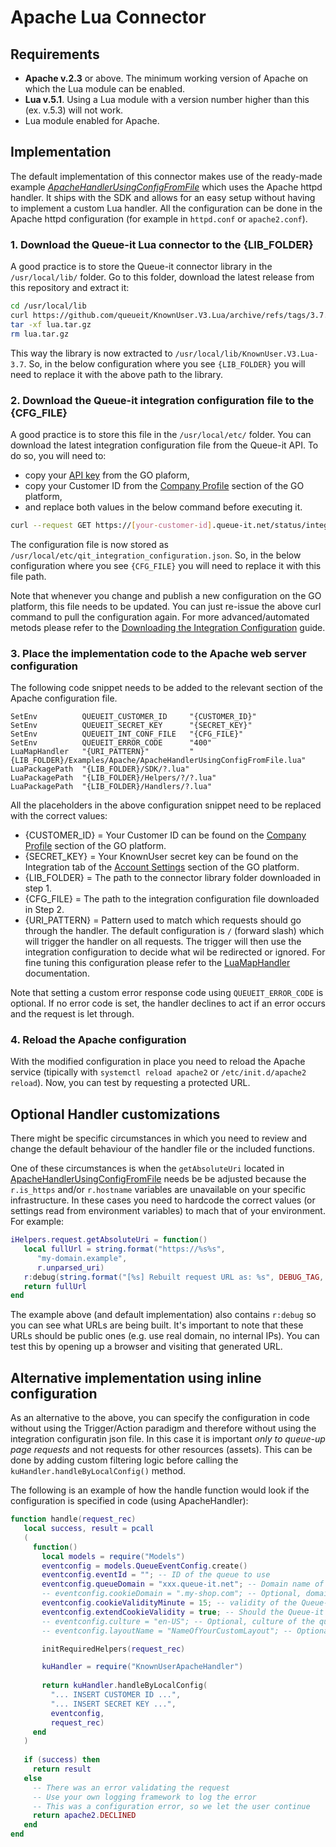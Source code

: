 # Apache Lua Connector


## Requirements
-  **Apache v.2.3** or above. The minimum working version of Apache on which the Lua module can be enabled.
- **Lua v.5.1**. Using a Lua module with a version number higher than this (ex. v.5.3) will not work.
- Lua module enabled for Apache. 


## Implementation
The default implementation of this connector makes use of the ready-made example *[ApacheHandlerUsingConfigFromFile](ApacheHandlerUsingConfigFromFile.lua)* which uses the Apache httpd handler. It ships with the SDK and allows for an easy setup without having to implement a custom Lua handler. All the configuration can be done in the Apache httpd configuration (for example in `httpd.conf` or `apache2.conf`).


### 1. Download the Queue-it Lua connector to the {LIB_FOLDER}
A good practice is to store the Queue-it connector library in the `/usr/local/lib/` folder. Go to this folder, download the latest release from this repository and extract it:

```bash
cd /usr/local/lib
curl https://github.com/queueit/KnownUser.V3.Lua/archive/refs/tags/3.7.tar.gz -Lo lua.tar.gz
tar -xf lua.tar.gz
rm lua.tar.gz
```

This way the library is now extracted to `/usr/local/lib/KnownUser.V3.Lua-3.7`. So, in the below configuration where you see `{LIB_FOLDER}` you will need to replace it with the above path to the library.


### 2. Download the Queue-it integration configuration file to the {CFG_FILE}
A good practice is to store this file in the `/usr/local/etc/` folder. You can download the latest integration configuration file from the Queue-it API. To do so, you will need to:
- copy your [API key](https://go.queue-it.net/app/account/api-keys) from the GO plaform,
- copy your Customer ID from the [Company Profile](https://go.queue-it.net/companyprofile) section of the GO platform,
- and replace both values in the below command before executing it.

```bash
curl --request GET https://[your-customer-id].queue-it.net/status/integrationconfig/secure/[your-customer-id] --header "api-key: [your-API-key]" --header "Host: queue-it.net" > /usr/local/etc/qit_integration_configuration.json
```

The configuration file is now stored as `/usr/local/etc/qit_integration_configuration.json`. So, in the below configuration where you see `{CFG_FILE}` you will need to replace it with this file path.

Note that whenever you change and publish a new configuration on the GO platform, this file needs to be updated. You can just re-issue the above curl command to pull the configuration again. For more advanced/automated metods please refer to the [Downloading the Integration Configuration](https://github.com/queueit/Documentation/tree/main/serverside-connectors/integration-config) guide.


### 3. Place the implementation code to the Apache web server configuration
The following code snippet needs to be added to the relevant section of the Apache configuration file.

```apacheconf 
SetEnv          QUEUEIT_CUSTOMER_ID     "{CUSTOMER_ID}"
SetEnv          QUEUEIT_SECRET_KEY      "{SECRET_KEY}"
SetEnv          QUEUEIT_INT_CONF_FILE   "{CFG_FILE}"
SetEnv          QUEUEIT_ERROR_CODE      "400"
LuaMapHandler   "{URI_PATTERN}"         "{LIB_FOLDER}/Examples/Apache/ApacheHandlerUsingConfigFromFile.lua"
LuaPackagePath  "{LIB_FOLDER}/SDK/?.lua"
LuaPackagePath  "{LIB_FOLDER}/Helpers/?/?.lua"
LuaPackagePath  "{LIB_FOLDER}/Handlers/?.lua"
```

All the placeholders in the above configuration snippet need to be replaced with the correct values:

- {CUSTOMER_ID} = Your Customer ID can be found on the [Company Profile](https://go.queue-it.net/companyprofile) section of the GO platform.
- {SECRET_KEY} = Your KnownUser secret key can be found on the Integration tab of the [Account Settings](https://barcelona.go.queue-it.net/account/settings) section of the GO platform.
- {LIB_FOLDER} = The path to the connector library folder downloaded in step 1.
- {CFG_FILE} = The path to the integration configuration file downloaded in Step 2.
- {URI_PATTERN} = Pattern used to match which requests should go through the handler. The default configuration is `/` (forward slash) which will trigger the handler on all requests. The trigger will then use the integration configuration to decide what wil be redirected or ignored. For fine tuning this configuration please refer to the [LuaMapHandler](https://httpd.apache.org/docs/trunk/mod/mod_lua.html#luamaphandler) documentation.

Note that setting a custom error response code using `QUEUEIT_ERROR_CODE` is optional.
If no error code is set, the handler declines to act if an error occurs and the request is let through.

### 4. Reload the Apache configuration
With the modified configuration in place you need to reload the Apache service (tipically with `systemctl reload apache2` or `/etc/init.d/apache2 reload`). Now, you can test by requesting a protected URL.


## Optional Handler customizations
There might be specific circumstances in which you need to review and change the default behaviour of the handler file or the included functions. 

One of these circumstances is when the `getAbsoluteUri` located in [ApacheHandlerUsingConfigFromFile](ApacheHandlerUsingConfigFromFile.lua) needs be be adjusted because the `r.is_https` and/or `r.hostname` variables are unavailable on your specific infrastructure. In these cases you need to hardcode the correct values (or settings read from environment variables) to mach that of your environment. For example:

```lua
iHelpers.request.getAbsoluteUri = function()   
   local fullUrl = string.format("https://%s%s",
      "my-domain.example",
      r.unparsed_uri)   
   r:debug(string.format("[%s] Rebuilt request URL as: %s", DEBUG_TAG, fullUrl)) 
   return fullUrl
end
```

The example above (and default implementation) also contains `r:debug` so you can see what URLs are being built. It's important to note that these URLs should be public ones (e.g. use real domain, no internal IPs). You can test this by opening up a browser and visiting that generated URL.


## Alternative implementation using inline configuration
As an alternative to the above, you can specify the configuration in code without using the Trigger/Action paradigm and therefore without using the integration configuratin json file. In this case it is important *only to queue-up page requests* and not requests for other resources (assets). 
This can be done by adding custom filtering logic before calling the `kuHandler.handleByLocalConfig()` method. 

The following is an example of how the handle function would look if the configuration is specified in code (using ApacheHandler):

```lua
function handle(request_rec)
   local success, result = pcall
   (
     function()
       local models = require("Models")
       eventconfig = models.QueueEventConfig.create()
       eventconfig.eventId = ""; -- ID of the queue to use
       eventconfig.queueDomain = "xxx.queue-it.net"; -- Domain name of the queue.
       -- eventconfig.cookieDomain = ".my-shop.com"; -- Optional, domain name where the Queue-it session cookie should be saved
       eventconfig.cookieValidityMinute = 15; -- validity of the Queue-it session cookie should be positive number.
       eventconfig.extendCookieValidity = true; -- Should the Queue-it session cookie validity time be extended each time the validation runs?
       -- eventconfig.culture = "en-US"; -- Optional, culture of the queue layout in the format specified here: https:-- msdn.microsoft.com/en-us/library/ee825488(v=cs.20).aspx. If unspecified then settings from Event will be used.
       -- eventconfig.layoutName = "NameOfYourCustomLayout"; -- Optional, name of the queue layout. If unspecified then settings from Event will be used.

       initRequiredHelpers(request_rec)

       kuHandler = require("KnownUserApacheHandler")
	
       return kuHandler.handleByLocalConfig(
         "... INSERT CUSTOMER ID ...", 
         "... INSERT SECRET KEY ...", 
         eventconfig, 
         request_rec)
     end
   )
   
   if (success) then
     return result
   else
     -- There was an error validating the request
     -- Use your own logging framework to log the error
     -- This was a configuration error, so we let the user continue
     return apache2.DECLINED
   end
end
```
